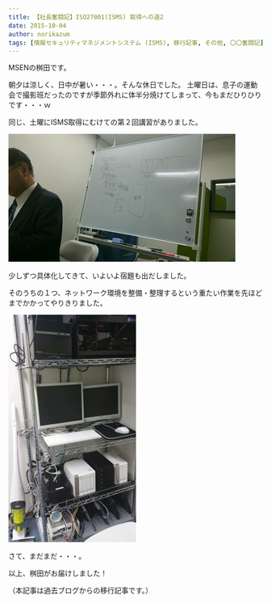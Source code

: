 ```yaml
---
title: 【社長奮闘記】ISO27001(ISMS) 取得への道2
date: 2015-10-04
author: norikazum
tags: [情報セキュリティマネジメントシステム (ISMS), 移行記事, その他, 〇〇奮闘記]
---
```


MSENの桝田です。
 
朝夕は涼しく、日中が暑い・・・。そんな休日でした。
土曜日は、息子の運動会で撮影班だったのですが季節外れに体半分焼けてしまって、今もまだひりひりです・・・ｗ
 
同じ、土曜にISMS取得にむけての第２回講習がありました。

![](images/isms-first-2-1.jpg)

少しずつ具体化してきて、いよいよ宿題も出だしました。
 
そのうちの１つ、ネットワーク環境を整備・整理するという重たい作業を先ほどまでかかってやりきりました。

![](images/isms-first-2-2.jpg)

さて、まだまだ・・・。
 
以上、桝田がお届けしました！

（本記事は過去ブログからの移行記事です。）